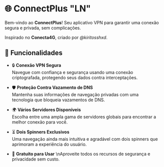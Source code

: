 # 🌐 ConnectPlus "LN"

Bem-vindo ao **ConnectPlus**! Seu aplicativo VPN para garantir uma conexão segura e privada, sem complicações. 

Inspirado no **Conecta4G**, criado por *@kiritosshxd*.

## 🚀 Funcionalidades

- 🔒 **Conexão VPN Segura**  
  Navegue com confiança e segurança usando uma conexão criptografada, protegendo seus dados contra interceptações.

- 🛡️ **Proteção Contra Vazamento de DNS**  
  Mantenha suas informações de navegação privadas com uma tecnologia que bloqueia vazamentos de DNS.

- 🌍 **Vários Servidores Disponíveis**  
  Escolha entre uma ampla gama de servidores globais para encontrar a melhor conexão para você.

- ⏳ **Dois Spinners Exclusivos**  
  Uma navegação ainda mais intuitiva e agradável com dois spinners que aprimoram a experiência do usuário.

- 💸 **Gratuito para Usar**
  \nAproveite todos os recursos de segurança e privacidade sem custo.
